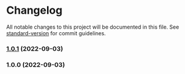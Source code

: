 # Changelog

All notable changes to this project will be documented in this file. See [standard-version](https://github.com/conventional-changelog/standard-version) for commit guidelines.

### [1.0.1](https://github.com/helpers4/string/compare/v1.0.0...v1.0.1) (2022-09-03)

### 1.0.0 (2022-09-03)
